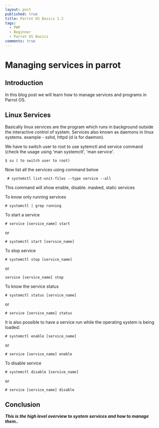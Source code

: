 ```yaml
---
layout: post
published: true
title: Parrot OS Basics 1.2
tags:
  - PWP
  - Beginner
  - Parrot OS Basics
comments: true
---
```

# Managing services in parrot

## Introduction

In this blog post we will learn how to manage services and programs in Parrot OS.

## Linux Services

Basically linux services are the program which runs in background outside the interactive control of system.
Services also known as daemons in linux systems. example - sshd, httpd (d is for daemon).

We have to switch user to root to use sytemctl and service command (check the usage using 'man systemctl', 'man service'.

``
$ su ( to switch user to root)
``

Now list all the services using command below
~~~
 # systemctl list-unit-files --type service --all

~~~
This command will show enable, disable. masked, static services

To know only running services
~~~
# systemctl | grep running
~~~

To start a service 
~~~
# service [service_name] start
~~~
or
~~~
# systemctl start [service_name]
~~~
To stop service
~~~
# systemctl stop [service_name]
~~~
or
~~~
service [service_name] stop
~~~
To know the service status
~~~
# systemctl status [service_name]
~~~
or
~~~
# service [service_name] status
~~~

It is also possible to have a service run while the operating system is being loaded:

~~~
# systemctl enable [service_name]
~~~
or
~~~
# service [service_name] enable
~~~

To disable service
~~~
# systemctl disable [service_name]
~~~
or
~~~
# service [service_name] disable
~~~

## Conclusion

_**This is the high level overview to system services and how to manage them..**_
